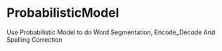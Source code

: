 # ProbabilisticModel
Use Probabilistic Model to do Word Segmentation, Encode_Decode And  Spelling Correction
